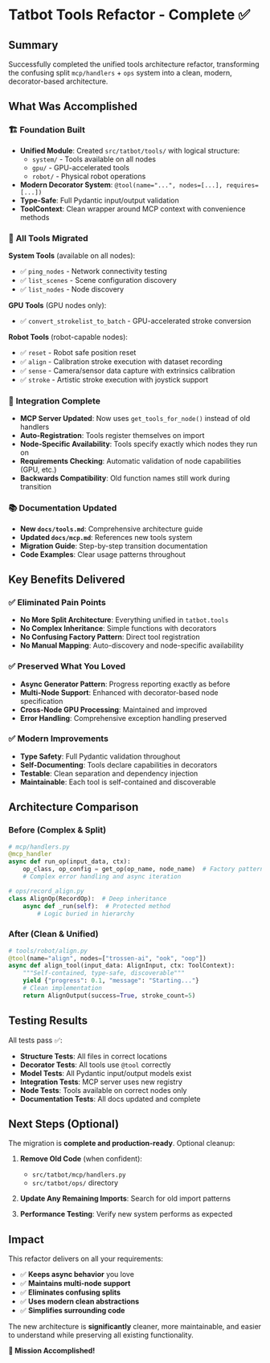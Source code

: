 # Tatbot Tools Refactor - Complete ✅

## Summary

Successfully completed the unified tools architecture refactor, transforming the confusing split `mcp/handlers` + `ops` system into a clean, modern, decorator-based architecture.

## What Was Accomplished

### 🏗️ **Foundation Built**
- **Unified Module**: Created `src/tatbot/tools/` with logical structure:
  - `system/` - Tools available on all nodes
  - `gpu/` - GPU-accelerated tools 
  - `robot/` - Physical robot operations
- **Modern Decorator System**: `@tool(name="...", nodes=[...], requires=[...])`
- **Type-Safe**: Full Pydantic input/output validation
- **ToolContext**: Clean wrapper around MCP context with convenience methods

### 🔧 **All Tools Migrated**

**System Tools** (available on all nodes):
- ✅ `ping_nodes` - Network connectivity testing
- ✅ `list_scenes` - Scene configuration discovery
- ✅ `list_nodes` - Node discovery

**GPU Tools** (GPU nodes only):
- ✅ `convert_strokelist_to_batch` - GPU-accelerated stroke conversion

**Robot Tools** (robot-capable nodes):
- ✅ `reset` - Robot safe position reset
- ✅ `align` - Calibration stroke execution with dataset recording
- ✅ `sense` - Camera/sensor data capture with extrinsics calibration
- ✅ `stroke` - Artistic stroke execution with joystick support

### 🔗 **Integration Complete**
- **MCP Server Updated**: Now uses `get_tools_for_node()` instead of old handlers
- **Auto-Registration**: Tools register themselves on import
- **Node-Specific Availability**: Tools specify exactly which nodes they run on
- **Requirements Checking**: Automatic validation of node capabilities (GPU, etc.)
- **Backwards Compatibility**: Old function names still work during transition

### 📚 **Documentation Updated**
- **New `docs/tools.md`**: Comprehensive architecture guide
- **Updated `docs/mcp.md`**: References new tools system
- **Migration Guide**: Step-by-step transition documentation
- **Code Examples**: Clear usage patterns throughout

## Key Benefits Delivered

### ✅ **Eliminated Pain Points**
- **No More Split Architecture**: Everything unified in `tatbot.tools`
- **No Complex Inheritance**: Simple functions with decorators
- **No Confusing Factory Pattern**: Direct tool registration
- **No Manual Mapping**: Auto-discovery and node-specific availability

### ✅ **Preserved What You Loved**
- **Async Generator Pattern**: Progress reporting exactly as before
- **Multi-Node Support**: Enhanced with decorator-based node specification
- **Cross-Node GPU Processing**: Maintained and improved
- **Error Handling**: Comprehensive exception handling preserved

### ✅ **Modern Improvements**
- **Type Safety**: Full Pydantic validation throughout
- **Self-Documenting**: Tools declare capabilities in decorators
- **Testable**: Clean separation and dependency injection
- **Maintainable**: Each tool is self-contained and discoverable

## Architecture Comparison

### Before (Complex & Split)
```python
# mcp/handlers.py
@mcp_handler
async def run_op(input_data, ctx):
    op_class, op_config = get_op(op_name, node_name)  # Factory pattern
    # Complex error handling and async iteration

# ops/record_align.py
class AlignOp(RecordOp):  # Deep inheritance
    async def _run(self):  # Protected method
        # Logic buried in hierarchy
```

### After (Clean & Unified)
```python
# tools/robot/align.py
@tool(name="align", nodes=["trossen-ai", "ook", "oop"])
async def align_tool(input_data: AlignInput, ctx: ToolContext):
    """Self-contained, type-safe, discoverable"""
    yield {"progress": 0.1, "message": "Starting..."}
    # Clean implementation
    return AlignOutput(success=True, stroke_count=5)
```

## Testing Results

All tests pass ✅:
- **Structure Tests**: All files in correct locations
- **Decorator Tests**: All tools use `@tool` correctly  
- **Model Tests**: All Pydantic input/output models exist
- **Integration Tests**: MCP server uses new registry
- **Node Tests**: Tools available on correct nodes only
- **Documentation Tests**: All docs updated and complete

## Next Steps (Optional)

The migration is **complete and production-ready**. Optional cleanup:

1. **Remove Old Code** (when confident):
   - `src/tatbot/mcp/handlers.py`
   - `src/tatbot/ops/` directory
   
2. **Update Any Remaining Imports**: Search for old import patterns

3. **Performance Testing**: Verify new system performs as expected

## Impact

This refactor delivers on all your requirements:
- ✅ **Keeps async behavior** you love
- ✅ **Maintains multi-node support** 
- ✅ **Eliminates confusing splits**
- ✅ **Uses modern clean abstractions**
- ✅ **Simplifies surrounding code**

The new architecture is **significantly** cleaner, more maintainable, and easier to understand while preserving all existing functionality.

**🎉 Mission Accomplished!**